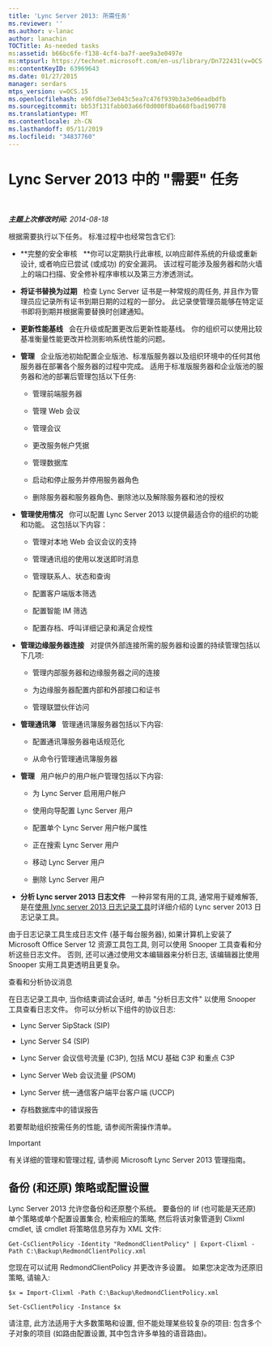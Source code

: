 ```yaml
---
title: 'Lync Server 2013: 所需任务'
ms.reviewer: ''
ms.author: v-lanac
author: lanachin
TOCTitle: As-needed tasks
ms:assetid: b66bc6fe-f138-4cf4-ba7f-aee9a3e0497e
ms:mtpsurl: https://technet.microsoft.com/en-us/library/Dn722431(v=OCS.15)
ms:contentKeyID: 63969643
ms.date: 01/27/2015
manager: serdars
mtps_version: v=OCS.15
ms.openlocfilehash: e96fd6e73e043c5ea7c476f939b3a3e06eadbdfb
ms.sourcegitcommit: bb53f131fabb03a66f0d000f8ba668fbad190778
ms.translationtype: MT
ms.contentlocale: zh-CN
ms.lasthandoff: 05/11/2019
ms.locfileid: "34837760"
---
```

<div data-xmlns="http://www.w3.org/1999/xhtml">

<div class="topic" data-xmlns="http://www.w3.org/1999/xhtml" data-msxsl="urn:schemas-microsoft-com:xslt" data-cs="http://msdn.microsoft.com/en-us/">

<div data-asp="http://msdn2.microsoft.com/asp">

# <a name="as-needed-tasks-in-lync-server-2013"></a>Lync Server 2013 中的 "需要" 任务

</div>

<div id="mainSection">

<div id="mainBody">

<span> </span>

_**主题上次修改时间:** 2014-08-18_

根据需要执行以下任务。 标准过程中也经常包含它们:

  - **完整的安全审核   **你可以定期执行此审核, 以响应邮件系统的升级或重新设计, 或者响应已尝试 (或成功) 的安全漏洞。 该过程可能涉及服务器和防火墙上的端口扫描、安全修补程序审核以及第三方渗透测试。

  - **将证书替换为过期**   检查 Lync Server 证书是一种常规的周任务, 并且作为管理员应记录所有证书到期日期的过程的一部分。 此记录使管理员能够在特定证书即将到期并根据需要替换时创建通知。

  - **更新性能基线**   会在升级或配置更改后更新性能基线。 你的组织可以使用比较基准衡量性能更改并检测影响系统性能的问题。

  - **管理**   企业版池初始配置企业版池、标准版服务器以及组织环境中的任何其他服务器在部署各个服务器的过程中完成。 适用于标准版服务器和企业版池的服务器和池的部署后管理包括以下任务:
    
      - 管理前端服务器
    
      - 管理 Web 会议
    
      - 管理会议
    
      - 更改服务帐户凭据
    
      - 管理数据库
    
      - 启动和停止服务并停用服务器角色
    
      - 删除服务器和服务器角色、删除池以及解除服务器和池的授权

  - **管理使用情况**   你可以配置 Lync Server 2013 以提供最适合你的组织的功能和功能。 这包括以下内容：
    
      - 管理对本地 Web 会议会议的支持
    
      - 管理通讯组的使用以发送即时消息
    
      - 管理联系人、状态和查询
    
      - 配置客户端版本筛选
    
      - 配置智能 IM 筛选
    
      - 配置存档、呼叫详细记录和满足合规性

  - **管理边缘服务器连接**   对提供外部连接所需的服务器和设置的持续管理包括以下几项:
    
      - 管理内部服务器和边缘服务器之间的连接
    
      - 为边缘服务器配置内部和外部接口和证书
    
      - 管理联盟伙伴访问

  - **管理通讯簿**   管理通讯簿服务器包括以下内容:
    
      - 配置通讯簿服务器电话规范化
    
      - 从命令行管理通讯簿服务器

  - **管理**   用户帐户的用户帐户管理包括以下内容:
    
      - 为 Lync Server 启用用户帐户
    
      - 使用向导配置 Lync Server 用户
    
      - 配置单个 Lync Server 用户帐户属性
    
      - 正在搜索 Lync Server 用户
    
      - 移动 Lync Server 用户
    
      - 删除 Lync Server 用户

  - **分析 Lync server 2013 日志文件**   一种非常有用的工具, 通常用于疑难解答, 是在[使用 lync server 2013 日志记录工具](http://technet.microsoft.com/en-us/library/gg558599.aspx)时详细介绍的 Lync server 2013 日志记录工具。

由于日志记录工具生成日志文件 (基于每台服务器), 如果计算机上安装了 Microsoft Office Server 12 资源工具包工具, 则可以使用 Snooper 工具查看和分析这些日志文件。 否则, 还可以通过使用文本编辑器来分析日志, 该编辑器比使用 Snooper 实用工具更透明且更复杂。

查看和分析协议消息

在日志记录工具中, 当你结束调试会话时, 单击 "分析日志文件" 以使用 Snooper 工具查看日志文件。 你可以分析以下组件的协议日志:

  - Lync Server SipStack (SIP)

  - Lync Server S4 (SIP)

  - Lync Server 会议信号流量 (C3P), 包括 MCU 基础 C3P 和重点 C3P

  - Lync Server Web 会议流量 (PSOM)

  - Lync Server 统一通信客户端平台客户端 (UCCP)

  - 存档数据库中的错误报告

若要帮助组织按需任务的性能, 请参阅所需操作清单。

<div>


> [!IMPORTANT]  
> 有关详细的管理和管理过程, 请参阅 Microsoft Lync Server 2013 管理指南。



</div>

<div>

## <a name="backup-and-restore-policies-or-configuration-settings"></a>备份 (和还原) 策略或配置设置

Lync Server 2013 允许您备份和还原整个系统。 要备份的 Iif (也可能是天还原) 单个策略或单个配置设置集合, 检索相应的策略, 然后将该对象管道到 Clixml cmdlet, 该 cmdlet 将策略信息另存为 XML 文件:

`Get-CsClientPolicy -Identity "RedmondClientPolicy" | Export-Clixml -Path C:\Backup\RedmondClientPolicy.xml`

您现在可以试用 RedmondClientPolicy 并更改许多设置。 如果您决定改为还原旧策略, 请输入:

`$x = Import-Clixml -Path C:\Backup\RedmondClientPolicy.xml`

`Set-CsClientPolicy -Instance $x`

请注意, 此方法适用于大多数策略和设置, 但不能处理某些较复杂的项目: 包含多个子对象的项目 (如路由配置设置, 其中包含许多单独的语音路由)。

</div>

</div>

<span> </span>

</div>

</div>

</div>

